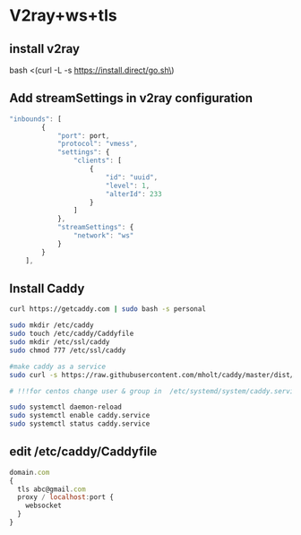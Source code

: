 # V2ray+ws+tls

## install v2ray

bash &lt;\(curl -L -s https://install.direct/go.sh\)

## Add streamSettings in v2ray configuration

```javascript
"inbounds": [
		{
			"port": port,
			"protocol": "vmess",
			"settings": {
				"clients": [
					{
						"id": "uuid",
						"level": 1,
						"alterId": 233
					}
				]
			},
			"streamSettings": {
				"network": "ws"
			}
		}
	],
```

## Install Caddy

```bash
curl https://getcaddy.com | sudo bash -s personal

sudo mkdir /etc/caddy
sudo touch /etc/caddy/Caddyfile
sudo mkdir /etc/ssl/caddy
sudo chmod 777 /etc/ssl/caddy

#make caddy as a service
sudo curl -s https://raw.githubusercontent.com/mholt/caddy/master/dist/init/linux-systemd/caddy.service -o /etc/systemd/system/caddy.service

# !!!for centos change user & group in  /etc/systemd/system/caddy.service

sudo systemctl daemon-reload
sudo systemctl enable caddy.service
sudo systemctl status caddy.service


```

## edit /etc/caddy/Caddyfile

```javascript
domain.com
{
  tls abc@gmail.com
  proxy / localhost:port {
    websocket
  }
}

```

